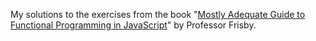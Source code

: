 My solutions to the exercises from the book "[Mostly Adequate Guide to Functional Programming in JavaScript](https://github.com/llh911001/mostly-adequate-guide-chinese)" by Professor Frisby.
